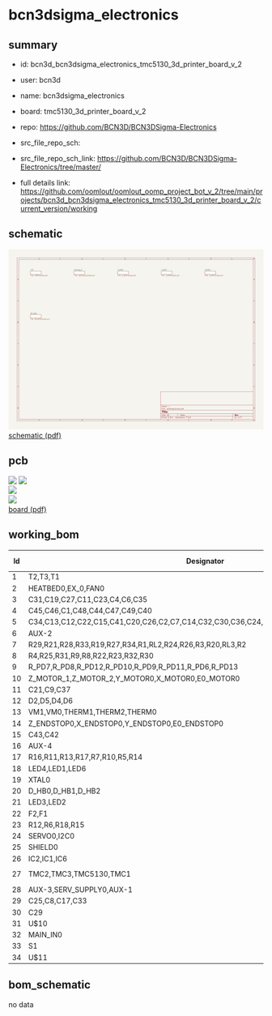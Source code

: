 # bcn3dsigma_electronics
 
## summary 
* id: bcn3d_bcn3dsigma_electronics_tmc5130_3d_printer_board_v_2
* user: bcn3d
* name: bcn3dsigma_electronics
* board: tmc5130_3d_printer_board_v_2
* repo: https://github.com/BCN3D/BCN3DSigma-Electronics



* src_file_repo_sch: 
* src_file_repo_sch_link: https://github.com/BCN3D/BCN3DSigma-Electronics/tree/master/
* full details link: https://github.com/oomlout/oomlout_oomp_project_bot_v_2/tree/main/projects/bcn3d_bcn3dsigma_electronics_tmc5130_3d_printer_board_v_2/current_version/working  

## schematic  
![](working_schematic_600.png)  
[schematic (pdf)](working_schematic.pdf) 






















## pcb  
![](working_3d_600.png) 
![](working_3d_front_600.png)  
![](working_3d_back_600.png)  
![](working_600.png)  
[board (pdf)](working.pdf)  

## working_bom
| Id | Designator | Footprint | Quantity | Designation | Supplier and ref |  | None | 
| --- | --- | --- | --- | --- | --- | --- | --- | 
| 1 | T2,T3,T1 | DFN3X3_8L | 3 | AON7508 |  |  | [''] | 
| 2 | HEATBED0,EX_0,FAN0 | RIA_AKL_220_2_PINS | 3 | RIA_AKL_220_2_PINS |  |  | [''] | 
| 3 | C31,C19,C27,C11,C23,C4,C6,C35 | C0603 | 8 | 4.7ÂµF |  |  | [''] | 
| 4 | C45,C46,C1,C48,C44,C47,C49,C40 | 0603 | 8 | 1nF |  |  | [''] | 
| 5 | C34,C13,C12,C22,C15,C41,C20,C26,C2,C7,C14,C32,C30,C36,C24,C28,C16,C5,C39,C18,C3,C10,C38 | C0603 | 23 | 100nF |  |  | [''] | 
| 6 | AUX-2 | AVR_ICSP | 1 |  |  |  | [''] | 
| 7 | R29,R21,R28,R33,R19,R27,R34,R1,RL2,R24,R26,R3,R20,RL3,R2 | R0603 | 15 | 4.7kÎ© |  |  | [''] | 
| 8 | R4,R25,R31,R9,R8,R22,R23,R32,R30 | R0603 | 9 | 100Î© |  |  | [''] | 
| 9 | R_PD7,R_PD8,R_PD12,R_PD10,R_PD9,R_PD11,R_PD6,R_PD13 | R0603 | 8 | 100kÎ© |  |  | [''] | 
| 10 | Z_MOTOR_1,Z_MOTOR_2,Y_MOTOR0,X_MOTOR0,E0_MOTOR0 | 4PIN_1ROW_2.54_THT | 5 |  |  |  | [''] | 
| 11 | C21,C9,C37 | 0603 | 3 | 470nF |  |  | [''] | 
| 12 | D2,D5,D4,D6 | SMB | 4 | SMBJ43A |  |  | [''] | 
| 13 | VM1,VM0,THERM1,THERM2,THERM0 | 2PIN_1ROW_2.54_THT | 5 | 2PIN_1ROW |  |  | [''] | 
| 14 | Z_ENDSTOP0,X_ENDSTOP0,Y_ENDSTOP0,E0_ENDSTOP0 | 5PIN_1ROW_2.54_THT | 4 | 5PIN_1ROWTHT |  |  | [''] | 
| 15 | C43,C42 | E5-10,5 | 2 | 1000Âµ 30V |  |  | [''] | 
| 16 | AUX-4 | 1X18 | 1 |  |  |  | [''] | 
| 17 | R16,R11,R13,R17,R7,R10,R5,R14 | R1206 | 8 | R1206,0R15/0.5W |  |  | [''] | 
| 18 | LED4,LED1,LED6 | CHIPLED_0603 | 3 | RED |  |  | [''] | 
| 19 | XTAL0 | SM77H | 1 | SM77H 16MHz |  |  | [''] | 
| 20 | D_HB0,D_HB1,D_HB2 | MICRO_SMP | 3 | MSS1P6 |  |  | [''] | 
| 21 | LED3,LED2 | CHIPLED_0603 | 2 | GREEN |  |  | [''] | 
| 22 | F2,F1 | LITTLEFUSE_TR5_383_SERIES | 2 | LITTLEFUSE_TR5_383_SERIES |  |  | [''] | 
| 23 | R12,R6,R18,R15 | 0603 | 4 | 2.2Î© |  |  | [''] | 
| 24 | SERVO0,I2C0 | 1X04 | 2 |  |  |  | [''] | 
| 25 | SHIELD0 | ARDUINO_MEGA_SHIELD | 1 | ARDUINO_MEGA_SHIELD_BIG |  |  | [''] | 
| 26 | IC2,IC1,IC6 | US8_DCU | 3 | SN74LVC3G17DCUR |  |  | [''] | 
| 27 | TMC2,TMC3,TMC5130,TMC1 | QFP50P900X900X113-49N_NOFID | 4 |  |  |  | [''] | 
| 28 | AUX-3,SERV_SUPPLY0,AUX-1 | 2X4 | 3 |  |  |  | [''] | 
| 29 | C25,C8,C17,C33 | C0603 | 4 | 22nF |  |  | [''] | 
| 30 | C29 | C0603 | 1 | C0603/470nF/16V |  |  | [''] | 
| 31 | U$10 | TRINAMIC_LOGO_WHITE_NOTEXT | 1 |  |  |  | [''] | 
| 32 | MAIN_IN0 | RIA_AKL_220_4_PINS | 1 | RIA_AKL_220_4_PINS |  |  | [''] | 
| 33 | S1 | B3F-10XX | 1 |  |  |  | [''] | 
| 34 | U$11 | TRAMS_PRINT | 1 |  |  |  | [''] | 


## bom_schematic
no data


